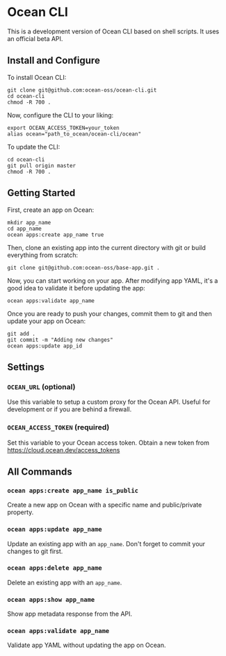 # Ocean CLI

This is a development version of Ocean CLI based on shell scripts. It uses an official beta API.

## Install and Configure

To install Ocean CLI:

```shell
git clone git@github.com:ocean-oss/ocean-cli.git
cd ocean-cli
chmod -R 700 .
```

Now, configure the CLI to your liking:

```shell
export OCEAN_ACCESS_TOKEN=your_token
alias ocean="path_to_ocean/ocean-cli/ocean"
```

To update the CLI:

```shell
cd ocean-cli
git pull origin master
chmod -R 700 .
```

## Getting Started

First, create an app on Ocean:

```shell
mkdir app_name
cd app_name
ocean apps:create app_name true
```

Then, clone an existing app into the current directory with git or build everything from scratch:

```shell
git clone git@github.com:ocean-oss/base-app.git .
```

Now, you can start working on your app. After modifying app YAML, it's a good idea to validate it before updating the app:

```shell
ocean apps:validate app_name
```

Once you are ready to push your changes, commit them to git and then update your app on Ocean:

```shell
git add .
git commit -m "Adding new changes"
ocean apps:update app_id
```

## Settings

### `OCEAN_URL` (optional)

Use this variable to setup a custom proxy for the Ocean API. Useful for development or if you are behind a firewall.

### `OCEAN_ACCESS_TOKEN` (required)

Set this variable to your Ocean access token. Obtain a new token from https://cloud.ocean.dev/access_tokens

## All Commands

### `ocean apps:create app_name is_public`

Create a new app on Ocean with a specific name and public/private property.

### `ocean apps:update app_name`

Update an existing app with an `app_name`. Don't forget to commit your changes to git first.

### `ocean apps:delete app_name`

Delete an existing app with an `app_name`.

### `ocean apps:show app_name`

Show app metadata response from the API.

### `ocean apps:validate app_name`

Validate app YAML without updating the app on Ocean.